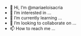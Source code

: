 - 👋 Hi, I’m @mariaeloisacria
- 👀 I’m interested in ... 
- 🌱 I’m currently learning ...  
- 💞️ I’m looking to collaborate on ...
- 📫 How to reach me ...

<!---
mariaeloisacria/mariaeloisacria is a ✨ special ✨ repository because its `README.md` (this file) appears on your GitHub profile.
You can click the Preview link to take a look at your changes.
--->
